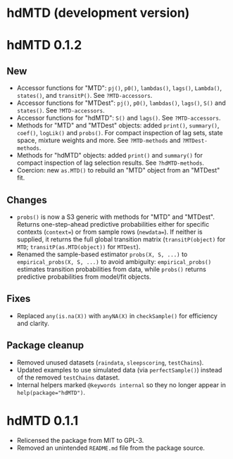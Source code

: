 # hdMTD (development version)

# hdMTD 0.1.2

## New
* Accessor functions for "MTD": `pj()`, `p0()`, `lambdas()`,
  `lags()`, `Lambda()`, `states()`, and `transitP()`. See `?MTD-accessors`.
* Accessor functions for "MTDest": `pj()`, `p0()`, `lambdas()`,
  `lags()`, `S()` and `states()`. See `?MTD-accessors`.
* Accessor functions for "hdMTD": `S()` and `lags()`. See `?MTD-accessors`.
* Methods for "MTD" and "MTDest" objects: added `print()`, `summary()`, `coef()`, `logLik()`
and `probs()`. For compact inspection of lag sets, state space, mixture weights and more.
 See `?MTD-methods` and `?MTDest-methods`.
* Methods for "hdMTD" objects: added `print()` and `summary()` for compact inspection of
  lag selection results. See `?hdMTD-methods`.
* Coercion: new `as.MTD()` to rebuild an "MTD" object from an "MTDest" fit.

## Changes
* `probs()` is now a S3 generic with methods for "MTD" and "MTDest". Returns one-step-ahead predictive probabilities
  either for specific contexts (`context=`) or from sample rows (`newdata=`). If neither is supplied, it returns
  the full global transition matrix (`transitP(object)` for `MTD`; `transitP(as.MTD(object))` for `MTDest`).
* Renamed the sample-based estimator `probs(X, S, ...)` to `empirical_probs(X, S, ...)` to avoid ambiguity:
  `empirical_probs()` estimates transition probabilities from data, while `probs()` returns predictive probabilities
  from model/fit objects.

## Fixes
* Replaced `any(is.na(X))` with `anyNA(X)` in `checkSample()` for efficiency and clarity.

## Package cleanup
* Removed unused datasets (`raindata`, `sleepscoring`, `testChains`).
* Updated examples to use simulated data (via `perfectSample()`) instead of the removed `testChains` dataset.
* Internal helpers marked `@keywords internal` so they no longer appear in `help(package="hdMTD")`.

# hdMTD 0.1.1

* Relicensed the package from MIT to GPL-3.
* Removed an unintended `README.md` file from the package source.

